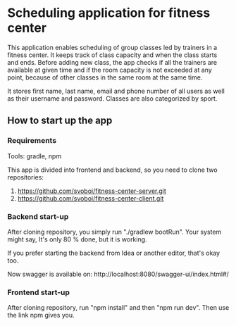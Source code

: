 # Scheduling application for fitness center

This application enables scheduling of group classes led by trainers in a fitness center. It keeps track of class capacity and when the class starts and ends. 
Before adding new class, the app checks if all the trainers are available at given time and if the room capacity is not exceeded at any point, because of other classes in the same room at the same time.

It stores first name, last name, email and phone number of all users as well as their username and password.
Classes are also categorized by sport.

## How to start up the app

### Requirements

Tools: gradle, npm

This app is divided into frontend and backend, so you need to clone two repositories:

1. https://github.com/svoboi/fitness-center-server.git
2. https://github.com/svoboi/fitness-center-client.git

### Backend start-up

After cloning repository, you simply run "./gradlew bootRun".
Your system might say, It's only 80 % done, but it is working.

If you prefer starting the backend from Idea or another editor, that's okay too.

Now swagger is available on: http://localhost:8080/swagger-ui/index.html#/

### Frontend start-up

After cloning repository, run "npm install" and then "npm run dev".
Then use the link npm gives you.
